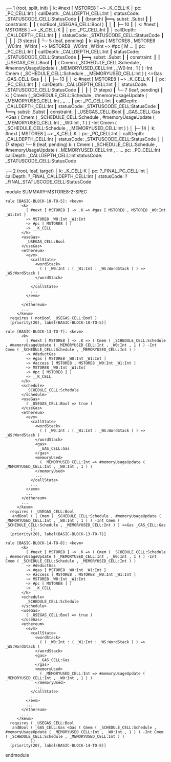 
┌─ 1 (root, split, init)
│   k: #next [ MSTORE8 ] ~> _K_CELL:K
│   pc: _PC_CELL:Int
│   callDepth: _CALLDEPTH_CELL:Int
│   statusCode: _STATUSCODE_CELL:StatusCode
┃
┃ (branch)
┣━━┓ subst: .Subst
┃  ┃ constraint:
┃  ┃     ( notBool _USEGAS_CELL:Bool )
┃  │
┃  ├─ 10
┃  │   k: #next [ MSTORE8 ] ~> _K_CELL:K
┃  │   pc: _PC_CELL:Int
┃  │   callDepth: _CALLDEPTH_CELL:Int
┃  │   statusCode: _STATUSCODE_CELL:StatusCode
┃  │
┃  │  (3 steps)
┃  └─ 5 (leaf, pending)
┃      k: #gas [ MSTORE8 , MSTORE8 _W0:Int _W1:Int ] ~> MSTORE8 _W0:Int _W1:Int ~> #pc [ M ...
┃      pc: _PC_CELL:Int
┃      callDepth: _CALLDEPTH_CELL:Int
┃      statusCode: _STATUSCODE_CELL:StatusCode
┃
┣━━┓ subst: .Subst
┃  ┃ constraint:
┃  ┃     _USEGAS_CELL:Bool
┃  ┃     ( Cmem ( _SCHEDULE_CELL:Schedule , #memoryUsageUpdate ( _MEMORYUSED_CELL:Int , _W0:Int , 1 ) ) -Int Cmem ( _SCHEDULE_CELL:Schedule , _MEMORYUSED_CELL:Int ) ) <=Gas _GAS_CELL:Gas
┃  │
┃  ├─ 13
┃  │   k: #next [ MSTORE8 ] ~> _K_CELL:K
┃  │   pc: _PC_CELL:Int
┃  │   callDepth: _CALLDEPTH_CELL:Int
┃  │   statusCode: _STATUSCODE_CELL:StatusCode
┃  │
┃  │  (7 steps)
┃  └─ 7 (leaf, pending)
┃      k: ( Cmem ( _SCHEDULE_CELL:Schedule , #memoryUsageUpdate ( _MEMORYUSED_CELL:Int , _ ...
┃      pc: _PC_CELL:Int
┃      callDepth: _CALLDEPTH_CELL:Int
┃      statusCode: _STATUSCODE_CELL:StatusCode
┃
┗━━┓ subst: .Subst
   ┃ constraint:
   ┃     _USEGAS_CELL:Bool
   ┃     _GAS_CELL:Gas <Gas ( Cmem ( _SCHEDULE_CELL:Schedule , #memoryUsageUpdate ( _MEMORYUSED_CELL:Int , _W0:Int , 1 ) ) -Int Cmem ( _SCHEDULE_CELL:Schedule , _MEMORYUSED_CELL:Int ) )
   │
   ├─ 14
   │   k: #next [ MSTORE8 ] ~> _K_CELL:K
   │   pc: _PC_CELL:Int
   │   callDepth: _CALLDEPTH_CELL:Int
   │   statusCode: _STATUSCODE_CELL:StatusCode
   │
   │  (7 steps)
   └─ 8 (leaf, pending)
       k: ( Cmem ( _SCHEDULE_CELL:Schedule , #memoryUsageUpdate ( _MEMORYUSED_CELL:Int , _ ...
       pc: _PC_CELL:Int
       callDepth: _CALLDEPTH_CELL:Int
       statusCode: _STATUSCODE_CELL:StatusCode


┌─ 2 (root, leaf, target)
│   k: _K_CELL:K
│   pc: ?_FINAL_PC_CELL:Int
│   callDepth: ?_FINAL_CALLDEPTH_CELL:Int
│   statusCode: ?_FINAL_STATUSCODE_CELL:StatusCode



module SUMMARY-MSTORE8-2-SPEC
    
    
    rule [BASIC-BLOCK-10-TO-5]: <kevm>
           <k>
             ( #next [ MSTORE8 ] ~> .K => #gas [ MSTORE8 , MSTORE8 _W0:Int _W1:Int ]
             ~> MSTORE8 _W0:Int _W1:Int
             ~> #pc [ MSTORE8 ] )
             ~> __K_CELL
           </k>
           <useGas>
             _USEGAS_CELL:Bool
           </useGas>
           <ethereum>
             <evm>
               <callState>
                 <wordStack>
                   ( ( _W0:Int : ( _W1:Int : _WS:WordStack ) ) => _WS:WordStack )
                 </wordStack>
                 ...
               </callState>
               ...
             </evm>
             ...
           </ethereum>
           ...
         </kevm>
      requires ( notBool _USEGAS_CELL:Bool )
      [priority(20), label(BASIC-BLOCK-10-TO-5)]
    
    rule [BASIC-BLOCK-13-TO-7]: <kevm>
           <k>
             ( #next [ MSTORE8 ] ~> .K => ( Cmem ( _SCHEDULE_CELL:Schedule , #memoryUsageUpdate ( _MEMORYUSED_CELL:Int , _W0:Int , 1 ) ) -Int Cmem ( _SCHEDULE_CELL:Schedule , _MEMORYUSED_CELL:Int ) )
             ~> #deductGas
             ~> #gas [ MSTORE8 _W0:Int _W1:Int ]
             ~> #access [ MSTORE8 , MSTORE8 _W0:Int _W1:Int ]
             ~> MSTORE8 _W0:Int _W1:Int
             ~> #pc [ MSTORE8 ] )
             ~> __K_CELL
           </k>
           <schedule>
             _SCHEDULE_CELL:Schedule
           </schedule>
           <useGas>
             ( _USEGAS_CELL:Bool => true )
           </useGas>
           <ethereum>
             <evm>
               <callState>
                 <wordStack>
                   ( ( _W0:Int : ( _W1:Int : _WS:WordStack ) ) => _WS:WordStack )
                 </wordStack>
                 <gas>
                   _GAS_CELL:Gas
                 </gas>
                 <memoryUsed>
                   ( _MEMORYUSED_CELL:Int => #memoryUsageUpdate ( _MEMORYUSED_CELL:Int , _W0:Int , 1 ) )
                 </memoryUsed>
                 ...
               </callState>
               ...
             </evm>
             ...
           </ethereum>
           ...
         </kevm>
      requires ( _USEGAS_CELL:Bool
       andBool ( ( Cmem ( _SCHEDULE_CELL:Schedule , #memoryUsageUpdate ( _MEMORYUSED_CELL:Int , _W0:Int , 1 ) ) -Int Cmem ( _SCHEDULE_CELL:Schedule , _MEMORYUSED_CELL:Int ) ) <=Gas _GAS_CELL:Gas
               ))
      [priority(20), label(BASIC-BLOCK-13-TO-7)]
    
    rule [BASIC-BLOCK-14-TO-8]: <kevm>
           <k>
             ( #next [ MSTORE8 ] ~> .K => ( Cmem ( _SCHEDULE_CELL:Schedule , #memoryUsageUpdate ( _MEMORYUSED_CELL:Int , _W0:Int , 1 ) ) -Int Cmem ( _SCHEDULE_CELL:Schedule , _MEMORYUSED_CELL:Int ) )
             ~> #deductGas
             ~> #gas [ MSTORE8 _W0:Int _W1:Int ]
             ~> #access [ MSTORE8 , MSTORE8 _W0:Int _W1:Int ]
             ~> MSTORE8 _W0:Int _W1:Int
             ~> #pc [ MSTORE8 ] )
             ~> __K_CELL
           </k>
           <schedule>
             _SCHEDULE_CELL:Schedule
           </schedule>
           <useGas>
             ( _USEGAS_CELL:Bool => true )
           </useGas>
           <ethereum>
             <evm>
               <callState>
                 <wordStack>
                   ( ( _W0:Int : ( _W1:Int : _WS:WordStack ) ) => _WS:WordStack )
                 </wordStack>
                 <gas>
                   _GAS_CELL:Gas
                 </gas>
                 <memoryUsed>
                   ( _MEMORYUSED_CELL:Int => #memoryUsageUpdate ( _MEMORYUSED_CELL:Int , _W0:Int , 1 ) )
                 </memoryUsed>
                 ...
               </callState>
               ...
             </evm>
             ...
           </ethereum>
           ...
         </kevm>
      requires ( _USEGAS_CELL:Bool
       andBool ( _GAS_CELL:Gas <Gas ( Cmem ( _SCHEDULE_CELL:Schedule , #memoryUsageUpdate ( _MEMORYUSED_CELL:Int , _W0:Int , 1 ) ) -Int Cmem ( _SCHEDULE_CELL:Schedule , _MEMORYUSED_CELL:Int ) )
               ))
      [priority(20), label(BASIC-BLOCK-14-TO-8)]

endmodule
